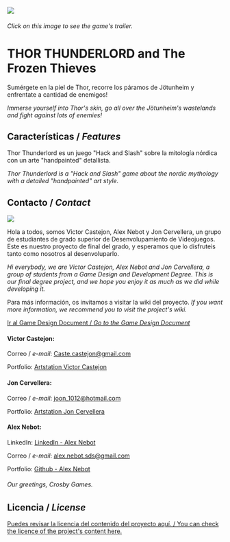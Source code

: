 [![](https://github.com/JonCervellera/Crosby/blob/master/WikiResources/Titulo_final.jpg)](https://www.youtube.com/watch?v=n5zUn9TvCWs)
###### Click on this image to see the game's trailer. 

# **THOR THUNDERLORD and The Frozen Thieves** 

Sumérgete en la piel de Thor, recorre los páramos de Jötunheim y enfrentate a cantidad de enemigos!

_Immerse yourself into Thor's skin, go all over the Jötunheim's wastelands and fight against lots of enemies!_

## Características / _Features_

Thor Thunderlord es un juego "Hack and Slash" sobre la mitología nórdica con un arte "handpainted" detallista. 

_Thor Thunderlord is a "Hack and Slash" game about the nordic mythology with a detailed "handpainted" art style._ 


## Contacto / _Contact_

![](https://github.com/JonCervellera/Crosby/blob/master/WikiResources/logo_crosby.jpg)

Hola a todos, somos Victor Castejon, Alex Nebot y Jon Cervellera, un grupo de estudiantes de grado superior de Desenvolupamiento de Videojuegos. Este es nuestro proyecto de final del grado, y esperamos que lo disfruteis tanto como nosotros al desenvoluparlo.

_Hi everybody, we are Victor Castejon, Alex Nebot and Jon Cervellera, a group of students from a Game Design and Development Degree. This is our final degree project, and we hope you enjoy it as much as we did while developing it._

Para más información, os invitamos a visitar la wiki del proyecto. _If you want more information, we recommend you to visit the project's wiki._ 

[Ir al Game Design Document / _Go to the Game Design Document_](https://github.com/JonCervellera/Crosby/wiki)


#### Victor Castejon:

Correo / _e-mail_: Caste.castejon@gmail.com

Portfolio: [Artstation Victor Castejon](https://www.artstation.com/caste)

#### Jon Cervellera:

Correo / _e-mail_: joon_1012@hotmail.com

Portfolio: [Artstation Jon Cervellera](https://www.artstation.com/joncervellera)

#### Alex Nebot:

LinkedIn: [LinkedIn - Alex Nebot](https://www.linkedin.com/in/alex-nebot-oller)

Correo / _e-mail_: alex.nebot.sds@gmail.com

Portfolio: [Github - Alex Nebot](https://github.com/agune15)

###### *Our greetings, Crosby Games.*


## Licencia / _License_

[Puedes revisar la licencia del contenido del proyecto aquí. / You can check the licence of the project's content here.](https://github.com/JonCervellera/Crosby/blob/master/LICENSE.md)
















